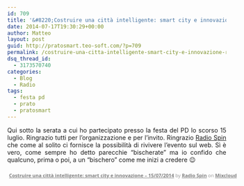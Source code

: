 ```yaml
---
id: 709
title: '&#8220;Costruire una città intelligente: smart city e innovazione&#8221; &#8211; Riascolta la serata'
date: 2014-07-17T19:30:29+00:00
author: Matteo
layout: post
guid: http://pratosmart.teo-soft.com/?p=709
permalink: /costruire-una-citta-intelligente-smart-city-e-innovazione-riascolta-la-serata/
dsq_thread_id:
  - 3173570740
categories:
  - Blog
  - Radio
tags:
  - festa pd
  - prato
  - pratosmart
---
```

<p style="text-align: justify;">
  Qui sotto la serata a cui ho partecipato presso la festa del PD lo scorso 15 luglio. Ringrazio tutti per l&#8217;organizzazione e per l&#8217;invito. Ringrazio <a href="http://www.radiospin.poloprato.unifi.it/" target="_blank">Radio Spin</a> che come al solito ci fornisce la possibilità di rivivere l&#8217;evento sul web. Sì è vero, come sempre ho detto parecchie &#8220;bischerate&#8221; ma io confido che qualcuno, prima o poi, a un &#8220;bischero&#8221; come me inizi a credere 😉
</p>



<div style="clear: both; height: 3px; width: 652px;">
</div>

<p style="display: block; font-size: 11px; font-family: 'Open Sans', Helvetica, Arial, sans-serif; margin: 0px; padding: 3px 4px; color: #999999; width: 652px;">
  <a style="color: #808080; font-weight: bold;" href="http://www.mixcloud.com/Analcolico/2014-07-15-evento-smart-cities-festa-del-pd/?utm_source=widget&amp;utm_medium=web&amp;utm_campaign=base_links&amp;utm_term=resource_link" target="_blank">Costruire una città intelligente: smart city e innovazione &#8211; 15/07/2014</a> by <a style="color: #808080; font-weight: bold;" href="http://www.mixcloud.com/Analcolico/?utm_source=widget&amp;utm_medium=web&amp;utm_campaign=base_links&amp;utm_term=profile_link" target="_blank">Radio Spin</a> on <a style="color: #808080; font-weight: bold;" href="http://www.mixcloud.com/?utm_source=widget&utm_medium=web&utm_campaign=base_links&utm_term=homepage_link" target="_blank"> Mixcloud</a>
</p>